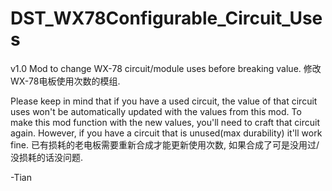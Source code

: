 # DST_WX78Configurable_Circuit_Uses

v1.0
Mod to change WX-78 circuit/module uses before breaking value. 
修改WX-78电板使用次数的模组.

Please keep in mind that if you have a used circuit, the value of that circuit uses won't be automatically updated with the values from this mod. 
To make this mod function with the new values, you'll need to craft that circuit again. However, if you have a circuit that is unused(max durability) it'll work fine.
已有损耗的老电板需要重新合成才能更新使用次数, 如果合成了可是没用过/没损耗的话没问题.

-Tian
